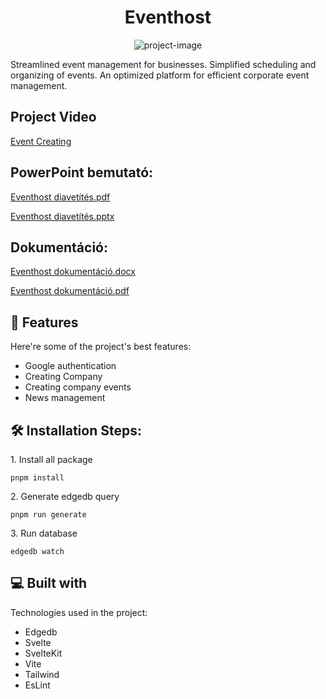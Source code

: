 <h1 align="center" id="title">Eventhost</h1>

<p align="center"><img src="https://socialify.git.ci/istvan033/eventhost/image?font=Bitter&amp;language=1&amp;name=1&amp;owner=1&amp;pattern=Circuit%20Board&amp;theme=Auto" alt="project-image"></p>

<p id="description">Streamlined event management for businesses. Simplified scheduling and organizing of events. An optimized platform for efficient corporate event management.</p>

<h2>Project Video</h2>

[Event Creating](https://youtu.be/7FdZsDDF4iE)

<h2>PowerPoint bemutató:</h2>

[Eventhost diavetítés.pdf](https://github.com/istvan033/Eventhost/files/15029812/Eventhost.diavetites.pdf)

[Eventhost diavetítés.pptx](https://github.com/istvan033/Eventhost/files/15029810/Eventhost.diavetites.pptx)


<h2>Dokumentáció:</h2>

[Eventhost dokumentáció.docx](https://github.com/istvan033/Eventhost/files/15029807/Eventhost.dokumentacio.docx)

[Eventhost dokumentáció.pdf](https://github.com/istvan033/Eventhost/files/15029808/Eventhost.dokumentacio.pdf)
  
<h2>🧐 Features</h2>

Here're some of the project's best features:

*   Google authentication
*   Creating Company
*   Creating company events
*   News management

<h2>🛠️ Installation Steps:</h2>

<p>1. Install all package</p>

```
pnpm install 
```

<p>2. Generate edgedb query</p>

```
pnpm run generate 
```

<p>3. Run database</p>

```
edgedb watch
```

  
  
<h2>💻 Built with</h2>

Technologies used in the project:

*   Edgedb
*   Svelte
*   SvelteKit
*   Vite
*   Tailwind
*   EsLint





